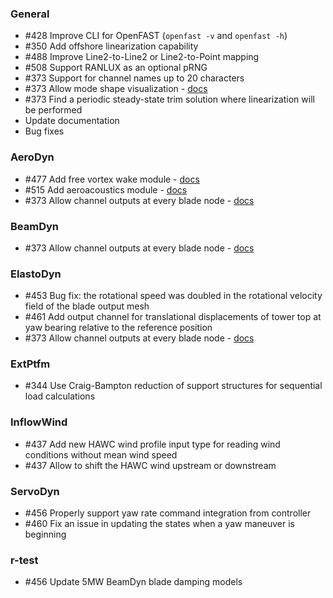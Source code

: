### General
- #428 Improve CLI for OpenFAST (`openfast -v` and `openfast -h`)
- #350 Add offshore linearization capability
- #488 Improve Line2-to-Line2 or Line2-to-Point mapping
- #508 Support RANLUX as an optional pRNG
- #373 Support for channel names up to 20 characters
- #373 Allow mode shape visualization - [docs](https://github.com/OpenFAST/matlab-toolbox#mode-shapes-visualization)
- #373 Find a periodic steady-state trim solution where linearization will be performed
- Update documentation
- Bug fixes

### AeroDyn
- #477 Add free vortex wake module - [docs](https://openfast.readthedocs.io/en/master/source/user/aerodyn-olaf/index.html)
- #515 Add aeroacoustics module - [docs](https://openfast.readthedocs.io/en/master/source/user/aerodyn-aeroacoustics/index.html)
- #373 Allow channel outputs at every blade node - [docs](https://openfast.readthedocs.io/en/master/source/user/aerodyn/input.html#ad-nodal-outputs)

### BeamDyn
- #373 Allow channel outputs at every blade node - [docs](https://openfast.readthedocs.io/en/master/source/user/beamdyn/input_files.html#bd-nodal-outputs)
 
### ElastoDyn
- #453 Bug fix: the rotational speed was doubled in the rotational velocity field of the blade output mesh
- #461 Add output channel for translational displacements of tower top at yaw bearing relative to the reference position
- #373 Allow channel outputs at every blade node - [docs](https://openfast.readthedocs.io/en/master/source/user/elastodyn/input.html#ed-nodal-outputs)

### ExtPtfm
- #344 Use Craig-Bampton reduction of support structures for sequential load calculations

### InflowWind
- #437 Add new HAWC wind profile input type for reading wind conditions without mean wind speed
- #437 Allow to shift the HAWC wind upstream or downstream

### ServoDyn
- #456 Properly support yaw rate command integration from controller
- #460 Fix an issue in updating the states when a yaw maneuver is beginning

### r-test
- #456 Update 5MW BeamDyn blade damping models

